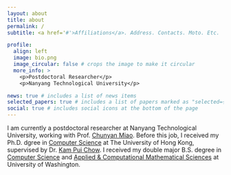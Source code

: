 ```yaml
---
layout: about
title: about
permalink: /
subtitle: <a href='#'>Affiliations</a>. Address. Contacts. Moto. Etc.

profile:
  align: left
  image: bio.png
  image_circular: false # crops the image to make it circular
  more_info: >
    <p>Postdoctoral Researcher</p>
    <p>Nanyang Technological University</p>

news: true # includes a list of news items
selected_papers: true # includes a list of papers marked as "selected={true}"
social: true # includes social icons at the bottom of the page
---
```


I am currently a postdoctoral researcher at Nanyang Technological University, working with Prof. [Chunyan Miao](https://dr.ntu.edu.sg/cris/rp/rp00084). Before this job, I received my Ph.D. dgree in [Computer Science](https://www.cs.hku.hk/) at The University of Hong Kong, supervised by Dr. [Kam Pui Chow](https://www.cs.hku.hk/people/academic-staff/chow). I received my double major B.S. degree in [Computer Science](https://www.cs.washington.edu/) and [Applied & Computational Mathematical Sciences](https://acms.washington.edu/) at University of Washington. 

<!---Write your biography here. Tell the world about yourself. Link to your favorite [subreddit](http://reddit.com). You can put a picture in, too. The code is already in, just name your picture `prof_pic.jpg` and put it in the `img/` folder.

Put your address / P.O. box / other info right below your picture. You can also disable any of these elements by editing `profile` property of the YAML header of your `_pages/about.md`. Edit `_bibliography/papers.bib` and Jekyll will render your [publications page](/al-folio/publications/) automatically.

Link to your social media connections, too. This theme is set up to use [Font Awesome icons](https://fontawesome.com/) and [Academicons](https://jpswalsh.github.io/academicons/), like the ones below. Add your Facebook, Twitter, LinkedIn, Google Scholar, or just disable all of them. -->

